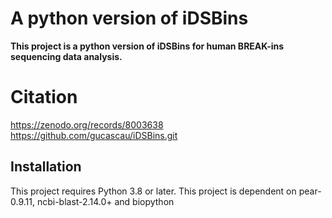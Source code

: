 # A python version of iDSBins

**This project is a python version of iDSBins for human BREAK-ins sequencing data analysis.**

# Citation
https://zenodo.org/records/8003638
https://github.com/gucascau/iDSBins.git

## Installation

This project requires Python 3.8 or later.
This project is dependent on pear-0.9.11, ncbi-blast-2.14.0+ and biopython


